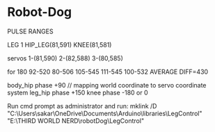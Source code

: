 # Robot-Dog

PULSE RANGES

LEG 1
HIP_LEG(81,591)
KNEE(81,581)

servos
1-(81,590)
2-(82,588)
3-(80,585)

for 180
92-520
80-506
105-545
111-545
100-532
AVERAGE DIFF=430


body_hip phase +90 // mapping world coordinate to servo coordinate system 
leg_hip phase +150
knee phase -180 or 0


Run cmd prompt as administrator and run:
mklink /D "C:\Users\sakar\OneDrive\Documents\Arduino\libraries\LegControl" "E:\THIRD WORLD NERD\robotDog\LegControl"